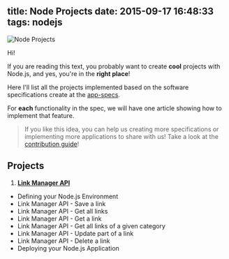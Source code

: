title: Node Projects
date: 2015-09-17 16:48:33
tags:
  nodejs
---

![Node Projects](http://i.imgur.com/tluoGKp.png)

Hi! 

If you are reading this text, you probably want to create **cool** projects with Node.js, and yes, you're in the **right place**!

Here I'll list all the projects implemented based on the software specifications create at the [app-specs](https://github.com/ericdouglas/app-specs/).

For **each** functionality in the spec, we will have one article showing how to implement that feature.

> If you like this idea, you can help us creating more specifications or implementing more applications to share with us! Take a look at the [contribution guide](https://github.com/ericdouglas/app-specs#how-to-collaborate)!

## Projects

1. **[Link Manager API](https://github.com/ericdouglas/app-specs/blob/master/backend/beginner/link-manager-api.md)**
  - Defining your Node.js Environment
  - Link Manager API - Save a link
  - Link Manager API - Get all links
  - Link Manager API - Get a link
  - Link Manager API - Get all links of a given category
  - Link Manager API - Update part of a link
  - Link Manager API - Delete a link
  - Deploying your Node.js Application
